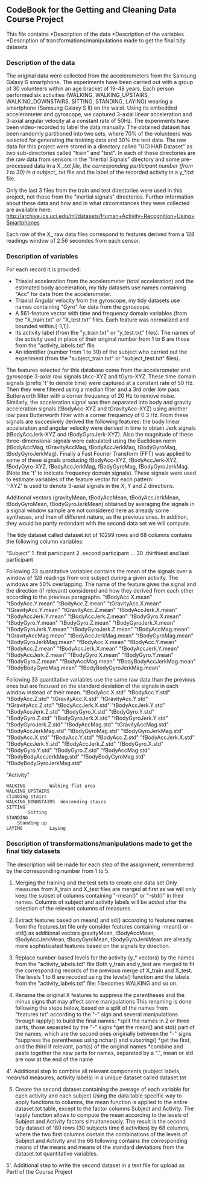 ﻿## CodeBook for the Getting and Cleaning Data Course Project

This file contains
*Description of the data
*Description of the variables
*Description of transformations/manipulations made to get the final tidy datasets

###  Description of the data
The original data were collected from the accelerometers from the Samsung Galaxy S smartphone.
The experiments have been carried out with a group of 30 volunteers within an age bracket of 19-48 years. Each person performed six activities (WALKING, WALKING_UPSTAIRS, WALKING_DOWNSTAIRS, SITTING, STANDING, LAYING) wearing a smartphone (Samsung Galaxy S II) on the waist. Using its embedded accelerometer and gyroscope, we captured 3-axial linear acceleration and 3-axial angular velocity at a constant rate of 50Hz. The experiments have been video-recorded to label the data manually. The obtained dataset has been randomly partitioned into two sets, where 70% of the volunteers was selected for generating the training data and 30% the test data.
The raw data for this project were stored in a directory called "UCI HAR Dataset" as two sub-directories called "train" and "test".
In each of these directories are the raw data from sensors in the "Inertial Signals" directory and some pre-processed data in a X_*.txt file, the corresponding participant number (from 1 to 30) in a subject_*.txt file and the label of the recorded activity in a y_*.txt file.

Only the last 3 files from the train and test directories were used in this project, not those from the "inertial signals" directories.
Further information about these data and how and in what circomstances they were collected are available here: 
http://archive.ics.uci.edu/ml/datasets/Human+Activity+Recognition+Using+Smartphones

Each row of the X_ raw data files correspond to features derived from a 128 readings window of 2.56 secondes from each sensor. 

###  Description of variables

For each record it is provided:
- Triaxial acceleration from the accelerometer (total acceleration) and the estimated body acceleration, my tidy datasets use names containing "Acc" for data from the accelerometer.
- Triaxial Angular velocity from the gyroscope, my tidy datasets use names containing "Gyro" for data from the gyroscope. 
- A 561-feature vector with time and frequency domain variables (from the "X_train.txt" or "X_test.txt" files. Each feature was normalized and bounded within [-1,1]). 
- Its activity label (from the "y_train.txt" or "y_test.txt" files). The names of the activity used in place of their original number from 1 to 6 are those from the "activity_labels.txt" file
- An identifier (number from 1 to 30) of the subject who carried out the experiment (from the "subject_train.txt" or "subject_test.txt" files).

The features selected for this database come from the accelerometer and gyroscope 3-axial raw signals tAcc-XYZ and tGyro-XYZ. These time domain signals (prefix 't' to denote time) were captured at a constant rate of 50 Hz. Then they were filtered using a median filter and a 3rd order low pass Butterworth filter with a corner frequency of 20 Hz to remove noise. Similarly, the acceleration signal was then separated into body and gravity acceleration signals (tBodyAcc-XYZ and tGravityAcc-XYZ) using another low pass Butterworth filter with a corner frequency of 0.3 Hz. 
From these signals are succesively derived the following features: the body linear acceleration and angular velocity were derived in time to obtain Jerk signals (tBodyAccJerk-XYZ and tBodyGyroJerk-XYZ). Also the magnitude of these three-dimensional signals were calculated using the Euclidean norm (tBodyAccMag, tGravityAccMag, tBodyAccJerkMag, tBodyGyroMag, tBodyGyroJerkMag). 
Finally a Fast Fourier Transform (FFT) was applied to some of these signals producing fBodyAcc-XYZ, fBodyAccJerk-XYZ, fBodyGyro-XYZ, fBodyAccJerkMag, fBodyGyroMag, fBodyGyroJerkMag. (Note the 'f' to indicate frequency domain signals). 
These signals were used to estimate variables of the feature vector for each pattern:  
'-XYZ' is used to denote 3-axial signals in the X, Y and Z directions.

Additional vectors (gravityMean, tBodyAccMean, tBodyAccJerkMean, tBodyGyroMean, tBodyGyroJerkMean) obtained by averaging the signals in a signal window sample are not considered here as already some syntheses, and then of different nature, as the previous ones. In addition, they would be partly redondant with the second data set we will compute.

The tidy dataset called dataset.tot of 10299 rows and 68 columns contains the following column variables:

"Subject"
	1	.first participant
	2	.second participant
	...
	30	.thirthiest and last participant



Following 33 quantitative variables contains the mean of the signals over a window of 128 readings from one subject during a given activity. The windows are 50% overlapping. 
The name of the feature gives the signal and the direction (if relevant) considered and how they derived from each other according to the previous paragraphs.
	"tBodyAcc.X.mean"
	"tBodyAcc.Y.mean"
	"tBodyAcc.Z.mean"
	"tGravityAcc.X.mean"
	"tGravityAcc.Y.mean"
	"tGravityAcc.Z.mean"
	"tBodyAccJerk.X.mean"
	"tBodyAccJerk.Y.mean"
	"tBodyAccJerk.Z.mean"
	"tBodyGyro.X.mean"
	"tBodyGyro.Y.mean"
	"tBodyGyro.Z.mean"
	"tBodyGyroJerk.X.mean"
	"tBodyGyroJerk.Y.mean"
	"tBodyGyroJerk.Z.mean"
	"tBodyAccMag.mean"
	"tGravityAccMag.mean"
	"tBodyAccJerkMag.mean"
	"tBodyGyroMag.mean"
	"tBodyGyroJerkMag.mean"
	"fBodyAcc.X.mean"
	"fBodyAcc.Y.mean"
	"fBodyAcc.Z.mean"
	"fBodyAccJerk.X.mean"
	"fBodyAccJerk.Y.mean"
	"fBodyAccJerk.Z.mean"
	"fBodyGyro.X.mean"
	"fBodyGyro.Y.mean"
	"fBodyGyro.Z.mean"
	"fBodyAccMag.mean"
	"fBodyBodyAccJerkMag.mean"
	"fBodyBodyGyroMag.mean"
	"fBodyBodyGyroJerkMag.mean"

Following 33 quantitative variables use the same raw data than the previous ones but are focused on the standard deviation of the signals in each window instead of their mean. 
	"tBodyAcc.X.std"
	"tBodyAcc.Y.std"
	"tBodyAcc.Z.std"
	"tGravityAcc.X.std"
	"tGravityAcc.Y.std"
	"tGravityAcc.Z.std"
	"tBodyAccJerk.X.std"
	"tBodyAccJerk.Y.std"
	"tBodyAccJerk.Z.std"
	"tBodyGyro.X.std"
	"tBodyGyro.Y.std"
	"tBodyGyro.Z.std"
	"tBodyGyroJerk.X.std"
	"tBodyGyroJerk.Y.std"
	"tBodyGyroJerk.Z.std"
	"tBodyAccMag.std"
	"tGravityAccMag.std"
	"tBodyAccJerkMag.std"
	"tBodyGyroMag.std"
	"tBodyGyroJerkMag.std"
	"fBodyAcc.X.std"
	"fBodyAcc.Y.std"
	"fBodyAcc.Z.std"
	"fBodyAccJerk.X.std"
	"fBodyAccJerk.Y.std"
	"fBodyAccJerk.Z.std"
	"fBodyGyro.X.std"
	"fBodyGyro.Y.std"
	"fBodyGyro.Z.std"
	"fBodyAccMag.std"
	"fBodyBodyAccJerkMag.std"
	"fBodyBodyGyroMag.std"
	"fBodyBodyGyroJerkMag.std"

"Activity"

 	WALKING			Walking flat area
	WALKING_UPSTAIRS
 	climbing stairs	
	WALKING_DOWNSTAIRS	descending stairs
	SITTING
			Sitting
	STANDING
		Standing up
	LAYING			Laying

###  Description of transformations/manipulations made to get the final tidy datasets
The description will be made for each step of the assignment, remembered by the corresponding number from 1 to 5.

1. Merging the training and the test sets to create one data set
Only measures from X_train and X_test files are merged at first as we will only keep the subset of columns containing "-mean()" or "-std()" in their names. Columns of subject and activity labels will be added after the selection of the relevant columns of measures.

2. Extract features based on mean() and sd() according to features names from the features.txt file
only consider features containing -mean() or -std() as additional vectors gravityMean, tBodyAccMean, tBodyAccJerkMean, tBodyGyroMean, tBodyGyroJerkMean are already more sophisticated features based on the signals by direction.

3. Replace number-based levels for the activity (y_* vectors) by the names from the "activity_labels.txt" file
Both y_train and y_test are merged to fit the corresponding records of the previous merge of X_train and X_test. The levels 1 to 6 are recoded using the levels() function and the labels from the "activity_labels.txt" file: 1 becomes WALKING and so on.

4. Rename the original X features to suppress the parentheses and the minus signs that may affect some manipulations
This renaming is done following the steps below, based on a split of the names from "features.txt" according to the "-" sign and several manipulations through lapply() to build the final names:
        *split the names in 2 or three parts, those separated by the "-" signs 
        *get the mean() and std() part of the names, which are the second ones originally between the "-" signs
        *suppress the parentheses using nchar() and substring()
        *get the first, and the third if relevant, part(s) of the original names
        *combine and paste together the new parts for names, separated by a ".", mean or std are now at the end of the name

4'. Additional step to combine all relevant components (subject labels, mean/sd measures, activity labels) in a unique dataset called dataset.tot

5. Create the second dataset containing the average of each variable for each activity and each subject
Using the data.table specific way to apply functions to columns, the mean function is applied to the entire dataset.tot table, except to the factor columns Subject and Activity.
The lapply function allows to compute the mean according to the levels of Subject and Activity factors simultaneously.
The result is the second tidy dataset of 180 rows (30 subjects time 6 activities) by 68 columns, where the two first columns contain the combinations of the levels of Subject and Activity and the 66 following contains the corresponding means of the means and means of the standard deviations from the dataset.tot quantitative variables.

5'. Additional step to write the second dataset in a text file for upload as PartI of the Course Project